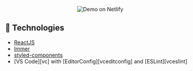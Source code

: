 <p align="center">
  <img alt="Demo on Netlify" src="https://res.cloudinary.com/jonabf1/video/upload/v1566217052/bandicam_2019-08-19_09-14-11-800_cvhdgz.gif
">
</p>


## :rocket: Technologies

-  [ReactJS](https://reactjs.org/)
-  [Immer](https://github.com/immerjs/immer)
-  [styled-components](https://www.styled-components.com/)
-  [VS Code][vc] with [EditorConfig][vceditconfig] and [ESLint][vceslint]
